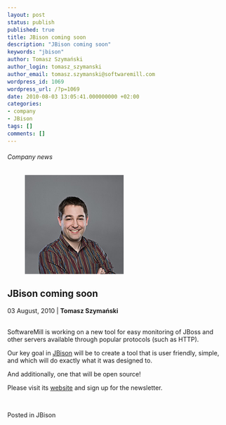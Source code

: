 ```yaml
---
layout: post
status: publish
published: true
title: JBison coming soon
description: "JBison coming soon"
keywords: "jbison"
author: Tomasz Szymański
author_login: tomasz_szymanski
author_email: tomasz.szymanski@softwaremill.com
wordpress_id: 1069
wordpress_url: /?p=1069
date: 2010-08-03 13:05:41.000000000 +02:00
categories:
- company
- JBison
tags: []
comments: []
---
```


<h6>Company news</h6>
<div class="post-header clearfix">
<figure><div class="image"><img src="/img/members/szymanski.jpg" alt="Tomasz Szymański"></div></figure><div class="title">
<h2 class="font-dark-blue font-normal">JBison coming soon</h2>03 August, 2010 | <b>Tomasz Szymański</b><br><br>
</div>
</div>
<div class="post-rows"><div class="text">
<p id="Postyarchiwalne-JBisoncomingsoon">SoftwareMill is working on a new tool for easy monitoring of JBoss and other servers available through popular protocols (such as HTTP).</p>
<p>Our key goal in <a href="http://jbison.pl/" rel="nofollow">JBison</a> will be to create a tool that is user friendly, simple, and which will do exactly what it was designed to.</p>
<p>And additionally, one that will be open source!</p>
<p>Please visit its <a href="http://jbison.pl/" rel="nofollow">website</a> and sign up for the newsletter.</p>
<p> </p>
</div></div>
<div class="post-footer">Posted in JBison</div>
